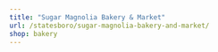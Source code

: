```yaml
---
title: "Sugar Magnolia Bakery & Market"
url: /statesboro/sugar-magnolia-bakery-and-market/
shop: bakery
---
```

